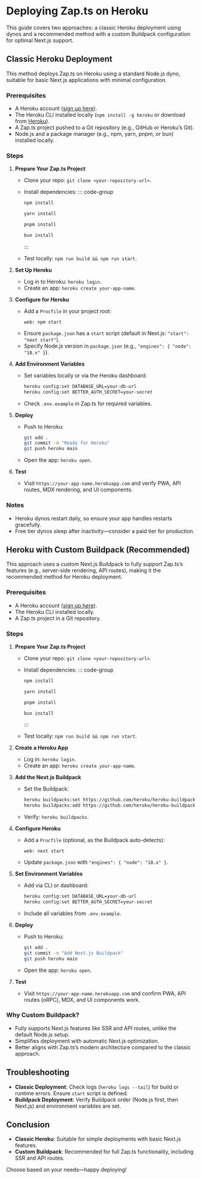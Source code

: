 # Deploying Zap.ts on Heroku

This guide covers two approaches: a classic Heroku deployment using dynos and a recommended method with a custom Buildpack configuration for optimal Next.js support.

## Classic Heroku Deployment

This method deploys Zap.ts on Heroku using a standard Node.js dyno, suitable for basic Next.js applications with minimal configuration.

### Prerequisites

- A Heroku account ([sign up here](https://www.heroku.com)).
- The Heroku CLI installed locally (`npm install -g heroku` or download from [Heroku](https://devcenter.heroku.com/articles/heroku-cli)).
- A Zap.ts project pushed to a Git repository (e.g., GitHub or Heroku’s Git).
- Node.js and a package manager (e.g., npm, yarn, pnpm, or bun) installed locally.

### Steps

1. **Prepare Your Zap.ts Project**

   - Clone your repo: `git clone <your-repository-url>`.
   - Install dependencies:
     ::: code-group

     ```bash [npm]
     npm install
     ```

     ```bash [yarn]
     yarn install
     ```

     ```bash [pnpm]
     pnpm install
     ```

     ```bash [bun]
     bun install
     ```

     :::

   - Test locally: `npm run build && npm run start`.

2. **Set Up Heroku**

   - Log in to Heroku: `heroku login`.
   - Create an app: `heroku create your-app-name`.

3. **Configure for Heroku**

   - Add a `Procfile` in your project root:
     ```plaintext
     web: npm start
     ```
   - Ensure `package.json` has a `start` script (default in Next.js: `"start": "next start"`).
   - Specify Node.js version in `package.json` (e.g., `"engines": { "node": "18.x" }`).

4. **Add Environment Variables**

   - Set variables locally or via the Heroku dashboard:
     ```bash
     heroku config:set DATABASE_URL=your-db-url
     heroku config:set BETTER_AUTH_SECRET=your-secret
     ```
   - Check `.env.example` in Zap.ts for required variables.

5. **Deploy**

   - Push to Heroku:
     ```bash
     git add .
     git commit -m "Ready for Heroku"
     git push heroku main
     ```
   - Open the app: `heroku open`.

6. **Test**
   - Visit `https://your-app-name.herokuapp.com` and verify PWA, API routes, MDX rendering, and UI components.

### Notes

- Heroku dynos restart daily, so ensure your app handles restarts gracefully.
- Free tier dynos sleep after inactivity—consider a paid tier for production.

## Heroku with Custom Buildpack (Recommended)

This approach uses a custom Next.js Buildpack to fully support Zap.ts’s features (e.g., server-side rendering, API routes), making it the recommended method for Heroku deployment.

### Prerequisites

- A Heroku account ([sign up here](https://www.heroku.com)).
- The Heroku CLI installed locally.
- A Zap.ts project in a Git repository.

### Steps

1. **Prepare Your Zap.ts Project**

   - Clone your repo: `git clone <your-repository-url>`.
   - Install dependencies:
     ::: code-group

     ```bash [npm]
     npm install
     ```

     ```bash [yarn]
     yarn install
     ```

     ```bash [pnpm]
     pnpm install
     ```

     ```bash [bun]
     bun install
     ```

     :::

   - Test locally: `npm run build && npm run start`.

2. **Create a Heroku App**

   - Log in: `heroku login`.
   - Create an app: `heroku create your-app-name`.

3. **Add the Next.js Buildpack**

   - Set the Buildpack:
     ```bash
     heroku buildpacks:set https://github.com/heroku/heroku-buildpack-nodejs.git
     heroku buildpacks:add https://github.com/heroku/heroku-buildpack-next-js.git
     ```
   - Verify: `heroku buildpacks`.

4. **Configure Heroku**

   - Add a `Procfile` (optional, as the Buildpack auto-detects):
     ```plaintext
     web: next start
     ```
   - Update `package.json` with `"engines": { "node": "18.x" }`.

5. **Set Environment Variables**

   - Add via CLI or dashboard:
     ```bash
     heroku config:set DATABASE_URL=your-db-url
     heroku config:set BETTER_AUTH_SECRET=your-secret
     ```
   - Include all variables from `.env.example`.

6. **Deploy**

   - Push to Heroku:
     ```bash
     git add .
     git commit -m "Add Next.js Buildpack"
     git push heroku main
     ```
   - Open the app: `heroku open`.

7. **Test**
   - Visit `https://your-app-name.herokuapp.com` and confirm PWA, API routes (oRPC), MDX, and UI components work.

### Why Custom Buildpack?

- Fully supports Next.js features like SSR and API routes, unlike the default Node.js setup.
- Simplifies deployment with automatic Next.js optimization.
- Better aligns with Zap.ts’s modern architecture compared to the classic approach.

## Troubleshooting

- **Classic Deployment**: Check logs (`heroku logs --tail`) for build or runtime errors. Ensure `start` script is defined.
- **Buildpack Deployment**: Verify Buildpack order (Node.js first, then Next.js) and environment variables are set.

## Conclusion

- **Classic Heroku**: Suitable for simple deployments with basic Next.js features.
- **Custom Buildpack**: Recommended for full Zap.ts functionality, including SSR and API routes.

Choose based on your needs—happy deploying!
